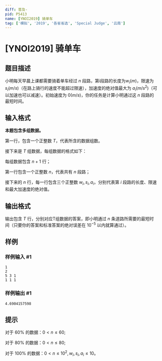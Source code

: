 ```yaml
---
diff: 普及-
pid: P5413
name: [YNOI2019] 骑单车
tag: ['模拟', '2019', '各省省选', 'Special Judge', '云南']
---
```

# [YNOI2019] 骑单车
## 题目描述

小明每天早晨上课都需要骑着单车经过 $n$ 段路，第i段路的长度为$w_i (m)$，限速为 $s_i (m/s)$（在路上骑行的速度不能超过限速），加速度的绝对值最大为 $a_i (m/s^{2})$（可以加速也可以减速）。初始速度为 $0(m/s)$，你的任务是计算小明通过这 $n$ 段路的最短时间。
## 输入格式

**本题包含多组数据。**

第一行，包含一个正整数 $T$，代表所含的数据组数。

接下来是 $T$ 组数据，每组数据的格式如下：

每组数据包含 $n+1$ 行；

第一行包含一个正整数 $n$，代表共有 $n$ 段路；

接下来的 $n$ 行，每一行包含三个正整数 $w_i,s_i,a_i$，分别代表第 $i$ 段路的长度、限速和最大加速度的绝对值。
## 输出格式

输出包含 $T$ 行，分别对应T组数据的答案，即小明通过 $n$ 条道路所需要的最短时间（只要你的答案和标准答案的绝对误差在 $10^{-5}$ 以内就算通过）。
## 样例

### 样例输入 #1
```
1
2
5 3 1
1 1 1

```
### 样例输出 #1
```
4.6904157598
```
## 提示

对于 $60\%$ 的数据：$0 < n \le60;$

对于 $80\%$ 的数据：$0 < n \le 80;$

对于 $100\%$ 的数据：$0 < n \le10^{2},w_i,s_i,a_i ≤ 10$。
